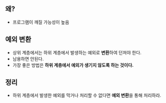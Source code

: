 ## 왜?

- 프로그램이 깨질 가능성이 높음

## 예외 변환
- 상위 계층에서는 하위 계층에서 발생하는 예외로 **변환**하여 던져야 한다.
- 남용하면 안된다.
- 가장 좋은 방법은 **하위 계층에서 예외가 생기지 않도록 하는 것이다.**

## 정리
- 하위 계층에서 발생한 예외를 막거나 처리할 수 없다면 **예외 변환**을 통해 처리하라.